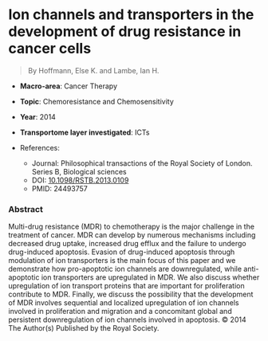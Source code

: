 # Ion channels and transporters in the development of drug resistance in cancer cells

> By Hoffmann, Else K. and Lambe, Ian H.

- **Macro-area**: Cancer Therapy
- **Topic**: Chemoresistance and Chemosensitivity
- **Year**: 2014
- **Transportome layer investigated**: ICTs

- References:
  - Journal: Philosophical transactions of the Royal Society of London. Series B, Biological sciences
  - DOI: [10.1098/RSTB.2013.0109](https://doi.org/10.1098/RSTB.2013.0109)
  - PMID: 24493757

### Abstract

Multi-drug resistance (MDR) to chemotherapy is the major challenge in the treatment of cancer. MDR can develop by numerous mechanisms including decreased drug uptake, increased drug efflux and the failure to undergo drug-induced apoptosis. Evasion of drug-induced apoptosis through modulation of ion transporters is the main focus of this paper and we demonstrate how pro-apoptotic ion channels are downregulated, while anti-apoptotic ion transporters are upregulated in MDR. We also discuss whether upregulation of ion transport proteins that are important for proliferation contribute to MDR. Finally, we discuss the possibility that the development of MDR involves sequential and localized upregulation of ion channels involved in proliferation and migration and a concomitant global and persistent downregulation of ion channels involved in apoptosis. © 2014 The Author(s) Published by the Royal Society.
